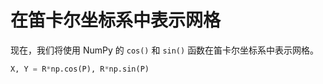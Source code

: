 # 在笛卡尔坐标系中表示网格

现在，我们将使用 NumPy 的 `cos()` 和 `sin()` 函数在笛卡尔坐标系中表示网格。

```python
X, Y = R*np.cos(P), R*np.sin(P)
```
